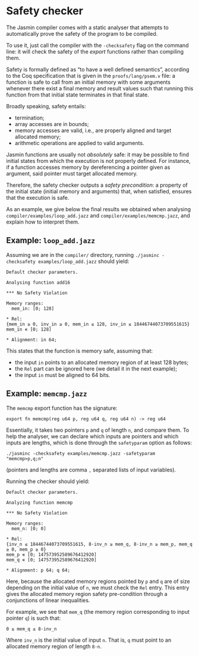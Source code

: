 # Safety checker

The Jasmin compiler comes with a static analyser that attempts to automatically prove the safety of the program to be compiled.

To use it, just call the compiler with the `-checksafety` flag on the command line:
it will check the safety of the *export* functions rather than compiling them.

Safety is formally defined as “to have a well defined semantics”, according to the Coq specification that is given in the `proofs/lang/psem.v` file:
a function is safe to call from an initial memory with some arguments whenever there exist a final memory and result values such that running this function from that initial state terminates in that final state.

Broadly speaking, safety entails:

  - termination;
  - array accesses are in bounds;
  - memory accesses are valid, i.e., are properly aligned and target allocated memory;
  - arithmetic operations are applied to valid arguments.

Jasmin functions are usually not *absolutely* safe: it may be possible to find initial states from which the execution is not properly defined. For instance, if a function accesses memory by dereferencing a pointer given as argument, said pointer must target allocated memory.

Therefore, the safety checker outputs a *safety precondition*: a property of the initial state
(initial memory and arguments) that, when satisfied, ensures that the execution is safe.

As an example, we give below the final results we obtained when
analysing `compiler/examples/loop_add.jazz` and `compiler/examples/memcmp.jazz`, and explain how to interpret them.


## Example: `loop_add.jazz`
Assuming we are in the `compiler/` directory, running `./jasminc -checksafety examples/loop_add.jazz` should yield:

```
Default checker parameters.

Analysing function add16

*** No Safety Violation

Memory ranges:
  mem_in: [0; 128]
  
* Rel:
{mem_in ≥ 0, inv_in ≥ 0, mem_in ≤ 128, inv_in ≤ 18446744073709551615}
mem_in ∊ [0; 128]

* Alignment: in 64;
```
This states that the function is memory safe, assuming that:
- the input `in` points to an allocated memory region of at least 128 bytes;
- the `Rel` part can be ignored here (we detail it in the next example);
- the input `in` must be aligned to 64 bits. 


## Example: `memcmp.jazz`
The `memcmp` export function has the signature:
```
export fn memcmp(reg u64 p, reg u64 q, reg u64 n) -> reg u64
```
Essentially, it takes two pointers `p` and `q` of length `n`, and compare them.  To help the analyser, we can declare which inputs are pointers and which inputs are lengths, which is done through the `safetyparam` option as follows:
```
./jasminc -checksafety examples/memcmp.jazz -safetyparam "memcmp>p,q;n"
```
(pointers and lengths are comma `,` separated lists of input variables).

Running the checker should yield:
```
Default checker parameters.

Analyzing function memcmp

*** No Safety Violation

Memory ranges:
  mem_n: [0; 0]
  
* Rel:
{inv_n ≤ 18446744073709551615, 8·inv_n ≥ mem_q, 8·inv_n ≥ mem_p, mem_q ≥ 0, mem_p ≥ 0}
mem_p ∊ [0; 147573952589676412920]
mem_q ∊ [0; 147573952589676412920]

* Alignment: p 64; q 64; 
```
Here, because the allocated memory regions pointed by `p` and `q` are of size depending on the initial value of `n`, we must check the `Rel` entry. This entry gives the allocated memory region safety pre-condition through a conjunctions of linear inequalities. 

For example, we see that `mem_q` (the memory region corresponding to input pointer `q`) is such that:
```
0 ≤ mem_q ≤ 8·inv_n
```
Where `inv_n` is the initial value of input `n`. That is, `q` must point to an allocated memory region of length `8·n`.
